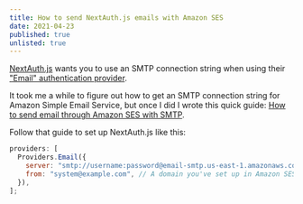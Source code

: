 ```yaml
---
title: How to send NextAuth.js emails with Amazon SES
date: 2021-04-23
published: true
unlisted: true
---
```


[NextAuth.js](https://next-auth.js.org) wants you to use an SMTP connection string when using their ["Email" authentication provider](https://next-auth.js.org/providers/email).

It took me a while to figure out how to get an SMTP connection string for Amazon Simple Email Service, but once I did I wrote this quick guide: [How to send email through Amazon SES with SMTP](/ses-smtp).

Follow that guide to set up NextAuth.js like this:

```javascript
providers: [
  Providers.Email({
    server: "smtp://username:password@email-smtp.us-east-1.amazonaws.com:587",
    from: "system@example.com", // A domain you've set up in Amazon SES' console
  }),
];
```
